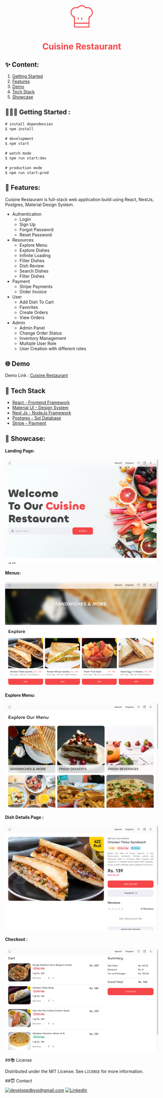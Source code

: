 <br />
<p align="center">
    <svg version="1.0"
      xmlns="http://www.w3.org/2000/svg"
      viewBox="0 0 100.000000 100.000000"
      preserveAspectRatio="xMidYMid meet"
      fill="#F5474A"
      width="80px"
      >
    <g
        transform="translate(0.000000,100.000000) scale(0.100000,-0.100000)"
        fill={props.color}
        stroke="2px"
      >
        <path d="M426 945 c-21 -7 -51 -26 -67 -41 -26 -25 -37 -28 -97 -29 -55 0 -76 -5 -114 -28 -84 -49 -124 -150 -98 -246 12 -45 77 -126 111 -136 17 -6 19 -20 21 -213 l3 -207 315 0 315 0 3 207 c2 193 4 207 21 213 11 3 37 25 59 49 85 92 81 216 -8 303 -46 45 -108 67 -167 60 -44 -5 -51 -2 -85 28 -58 53 -135 68 -212 40z m150 -44 c22 -10 50 -30 61 -45 19 -24 25 -26 79 -20 49 5 66 2 104 -18 131 -67 132 -245 2 -316 l-42 -23 0 -120 0 -119 -280 0 -280 0 0 119 0 120 -42 23 c-130 71 -129 249 2 316 38 20 55 23 104 18 54 -6 60 -4 79 20 26 33 91 64 137 64 19 0 53 -9 76 -19z m204 -761 l0 -60 -280 0 -280 0 0 60 0 60 280 0 280 0 0 -60z" />
        <path d="M344 447 c-10 -28 0 -82 16 -82 11 0 15 12 15 44 0 44 -19 68 -31 38z" />
        <path d="M484 447 c-11 -29 0 -102 16 -102 19 0 22 106 3 112 -7 3 -16 -2 -19 -10z" />
      </g></svg>
</p>
<h1 align="center" style="color:#F5474A">
 Cuisine Restaurant
</h1>

## ✨ Content:

1. [Getting Started](#getting-started)
2. [Features](#features)
3. [Demo](#demo)
4. [Tech Stack](#tech-stack)
5. [Showcase](#showcase)

## 🏃🏻‍♂️ Getting Started :

```
# install dependencies
$ npm install

# development
$ npm start

# watch mode
$ npm run start:dev

# production mode
$ npm run start:prod

```

## 🥳 Features:

Cuisine Restaurant is full-stack web application build using React, NestJs, Postgres, Material Design System.

- Authentication
  - Login
  - Sign Up
  - Forgot Password
  - Reset Password
- Resources
  - Explore Menu
  - Explore Dishes
  - Infinite Loading
  - Filter Dishes
  - Dish Review
  - Search Dishes
  - Filter Dishes
- Payment
  - Stripe Payments
  - Order Invoice
- User
  - Add Dish To Cart
  - Favorites
  - Create Orders
  - View Orders
- Admin
  - Admin Panel
  - Change Order Status
  - Inventory Management
  - Multiple User Role
  - User Creation with different roles

## 🌐 Demo

Demo Link : [Cuisine Restaurant](https://cafe.swapniljagtap.com)

## 🚀 Tech Stack

- [React - Frontend Framework](https://reactjs.org/)
- [Material UI - Design System](https://material-ui.com/)
- [Nest Js - NodeJs Framework](https://nestjs.com/)
- [Postgres - Sql Database](https://www.postgresql.org/)
- [Stripe - Payment](https://stripe.com/)

## 🌈 Showcase:

#### Landing Page:

![Home-Page](/media/home.png)

#### Menus:

![Menus-Page](/media/menu.png)

#### Explore Menu:

![Product-Page](/media/explore.png)

#### Dish Details Page :

![Product-Page](/media/dish.png)

#### Checkout :

![Product-Page](/media/checkout.png)

##📚 License

Distributed under the MIT License. See `LICENSE` for more information.

##😇 Contact

<a href="mailto:developedbysj@gmail.com">![developedbysj@gmail.com](https://img.shields.io/badge/Gmail-D14836?style=for-the-badge&logo=gmail&logoColor=white)</a> <a href="http://in.linkedin.com/in/swapnil-jagtap-7b8b5b202">![LinkedIn](https://img.shields.io/badge/LinkedIn-0077B5?style=for-the-badge&logo=linkedin&logoColor=white)
